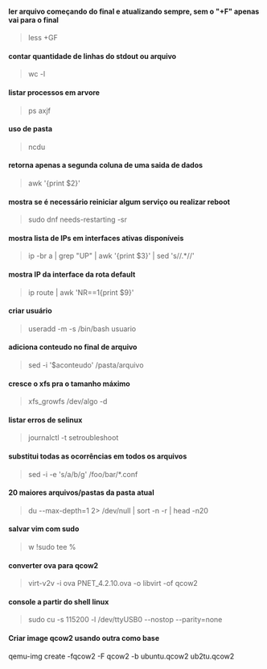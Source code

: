 #### ler arquivo começando do final e atualizando sempre, sem o "+F" apenas vai para o final
>less +GF
#### contar quantidade de linhas do stdout  ou arquivo
>wc -l
#### listar processos em arvore
>ps axjf
#### uso de pasta
>ncdu
#### retorna apenas a segunda coluna de uma saida de dados
>awk '{print $2}'
#### mostra se é necessário reiniciar  algum serviço ou realizar reboot
>sudo dnf needs-restarting -sr
#### mostra lista de IPs em interfaces ativas disponíveis
>ip -br a | grep "UP" | awk '{print $3}' | sed 's/\/.*//'
#### mostra IP da interface da rota default
>ip route | awk 'NR==1{print $9}'
#### criar usuário
>useradd -m -s /bin/bash usuario
#### adiciona conteudo no final de arquivo
>sed -i '$aconteudo' /pasta/arquivo
#### cresce o xfs pra o tamanho máximo
>xfs_growfs /dev/algo -d
#### listar erros de selinux
>journalctl -t setroubleshoot
#### substitui todas as ocorrências em todos os arquivos
>sed -i -e 's/a/b/g' /foo/bar/*.conf
#### 20 maiores arquivos/pastas da pasta atual
>du --max-depth=1 2> /dev/null | sort -n -r | head -n20
#### salvar vim com sudo
>w !sudo tee %
#### converter ova para qcow2
>virt-v2v -i ova PNET_4.2.10.ova -o libvirt -of qcow2
#### console a partir do shell linux
>sudo cu -s 115200 -l /dev/ttyUSB0 --nostop --parity=none
#### Criar image qcow2 usando outra como base
qemu-img create -fqcow2 -F qcow2 -b ubuntu.qcow2 ub2tu.qcow2
